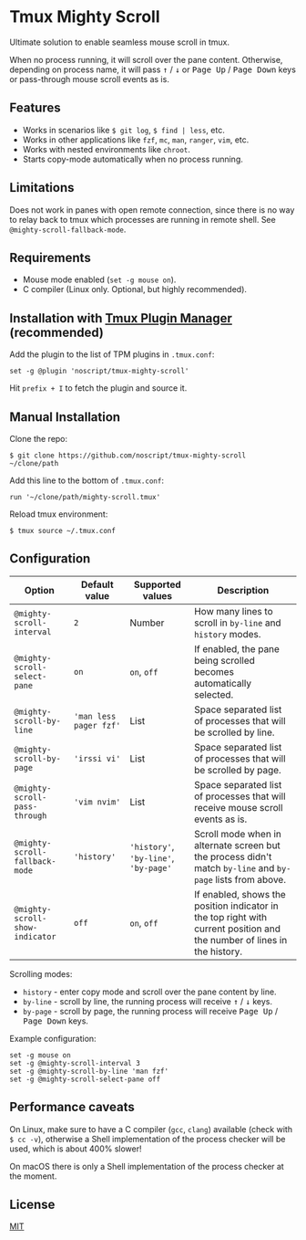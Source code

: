 # Tmux Mighty Scroll

Ultimate solution to enable seamless mouse scroll in tmux.

When no process running, it will scroll over the pane content. Otherwise,
depending on process name, it will pass <kbd>↑</kbd> / <kbd>↓</kbd> or
<kbd>Page Up</kbd> / <kbd>Page Down</kbd> keys or pass-through mouse scroll events as is.

## Features

* Works in scenarios like `$ git log`, `$ find | less`, etc.
* Works in other applications like `fzf`, `mc`, `man`, `ranger`, `vim`, etc.
* Works with nested environments like `chroot`.
* Starts copy-mode automatically when no process running.

## Limitations

Does not work in panes with open remote connection, since there is no way to
relay back to tmux which processes are running in remote shell.
See `@mighty-scroll-fallback-mode`.

## Requirements

* Mouse mode enabled (`set -g mouse on`).
* C compiler (Linux only. Optional, but highly recommended).

## Installation with [Tmux Plugin Manager](https://github.com/tmux-plugins/tpm) (recommended)

Add the plugin to the list of TPM plugins in `.tmux.conf`:

```
set -g @plugin 'noscript/tmux-mighty-scroll'
```

Hit `prefix + I` to fetch the plugin and source it.

## Manual Installation

Clone the repo:

```
$ git clone https://github.com/noscript/tmux-mighty-scroll ~/clone/path
```

Add this line to the bottom of `.tmux.conf`:

```
run '~/clone/path/mighty-scroll.tmux'
```

Reload tmux environment:

```
$ tmux source ~/.tmux.conf
```

## Configuration

|Option|Default value|Supported values|Description|
|---|---|---|---|
|`@mighty-scroll-interval`|`2`|Number|How many lines to scroll in `by-line` and `history` modes.|
|`@mighty-scroll-select-pane`|`on`|`on`, `off`|If enabled, the pane being scrolled becomes automatically selected.|
|`@mighty-scroll-by-line`|`'man less pager fzf'`|List|Space separated list of processes that will be scrolled  by line.|
|`@mighty-scroll-by-page`|`'irssi vi'`|List|Space separated list of processes that will be scrolled by page.|
|`@mighty-scroll-pass-through`|`'vim nvim'`|List|Space separated list of processes that will receive mouse scroll events as is.|
|`@mighty-scroll-fallback-mode`|`'history'`|`'history'`, `'by-line'`, `'by-page'`|Scroll mode when in alternate screen but the process didn't match `by-line` and `by-page` lists from above.|
|`@mighty-scroll-show-indicator`|`off`|`on`, `off`|If enabled, shows the position indicator in the top right with current position and the number of lines in the history.|

Scrolling modes:

* `history` - enter copy mode and scroll over the pane content by line.
* `by-line` - scroll by line, the running process will receive <kbd>↑</kbd> / <kbd>↓</kbd> keys.
* `by-page` - scroll by page, the running process will receive <kbd>Page Up</kbd> / <kbd>Page Down</kbd> keys.

Example configuration:

```
set -g mouse on
set -g @mighty-scroll-interval 3
set -g @mighty-scroll-by-line 'man fzf'
set -g @mighty-scroll-select-pane off
```

## Performance caveats

On Linux, make sure to have a C compiler (`gcc`, `clang`) available (check with
`$ cc -v`), otherwise a Shell implementation of the process checker will be
used, which is about 400% slower!

On macOS there is only a Shell implementation of the process checker at the moment.

## License
[MIT](LICENSE.MIT)
